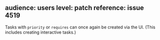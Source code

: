 audience: users
level: patch
reference: issue 4519
---
Tasks with `priority` or `requires` can once again be created via the UI. (This includes creating interactive tasks.)
